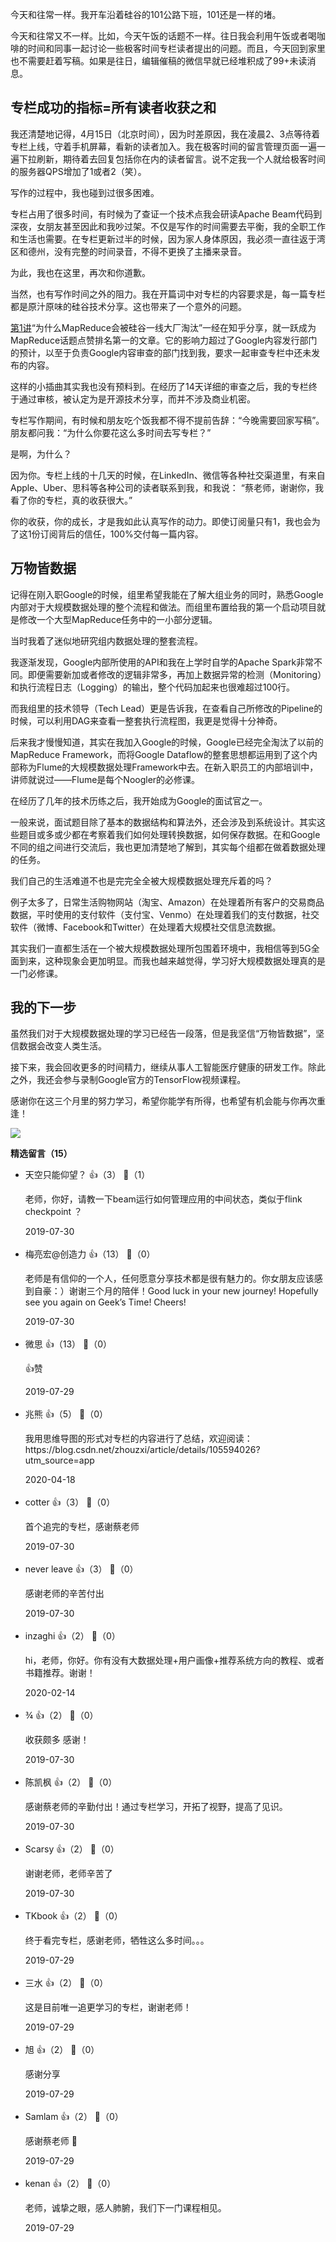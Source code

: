 今天和往常一样。我开车沿着硅谷的101公路下班，101还是一样的堵。

今天和往常又不一样。比如，今天午饭的话题不一样。往日我会利用午饭或者喝咖啡的时间和同事一起讨论一些极客时间专栏读者提出的问题。而且，今天回到家里也不需要赶着写稿。如果是往日，编辑催稿的微信早就已经堆积成了99+未读消息。

## 专栏成功的指标=所有读者收获之和

我还清楚地记得，4月15日（北京时间），因为时差原因，我在凌晨2、3点等待着专栏上线，守着手机屏幕，看新的读者加入。我在极客时间的留言管理页面一遍一遍下拉刷新，期待着去回复包括你在内的读者留言。说不定我一个人就给极客时间的服务器QPS增加了1或者2（笑）。

写作的过程中，我也碰到过很多困难。

专栏占用了很多时间，有时候为了查证一个技术点我会研读Apache Beam代码到深夜，女朋友甚至因此和我吵过架。不仅是写作的时间需要去平衡，我的全职工作和生活也需要。在专栏更新过半的时候，因为家人身体原因，我必须一直往返于湾区和德州，没有完整的时间录音，不得不更换了主播来录音。

为此，我也在这里，再次和你道歉。

当然，也有写作时间之外的阻力。我在开篇词中对专栏的内容要求是，每一篇专栏都是原汁原味的硅谷技术分享。这也带来了一个意外的问题。

[第1讲](https://time.geekbang.org/column/article/90081)“为什么MapReduce会被硅谷一线大厂淘汰”一经在知乎分享，就一跃成为MapReduce话题点赞排名第一的文章。它的影响力超过了Google内容发行部门的预计，以至于负责Google内容审查的部门找到我，要求一起审查专栏中还未发布的内容。

这样的小插曲其实我也没有预料到。在经历了14天详细的审查之后，我的专栏终于通过审核，被认定为是开源技术分享，而并不涉及商业机密。

专栏写作期间，有时候和朋友吃个饭我都不得不提前告辞：“今晚需要回家写稿”。朋友都问我：“为什么你要花这么多时间去写专栏？”

是啊，为什么？

因为你。专栏上线的十几天的时候，在LinkedIn、微信等各种社交渠道里，有来自Apple、Uber、思科等各种公司的读者联系到我，和我说： “蔡老师，谢谢你，我看了你的专栏，真的收获很大。”

你的收获，你的成长，才是我如此认真写作的动力。即使订阅量只有1，我也会为了这1份订阅背后的信任，100%交付每一篇内容。

## 万物皆数据

记得在刚入职Google的时候，组里希望我能在了解大组业务的同时，熟悉Google内部对于大规模数据处理的整个流程和做法。而组里布置给我的第一个启动项目就是修改一个大型MapReduce任务中的一小部分逻辑。

当时我着了迷似地研究组内数据处理的整套流程。

我逐渐发现，Google内部所使用的API和我在上学时自学的Apache Spark非常不同。即便需要新加或者修改的逻辑非常多，再加上数据异常的检测（Monitoring）和执行流程日志（Logging）的输出，整个代码加起来也很难超过100行。

而我组里的技术领导（Tech Lead）更是告诉我，在查看自己所修改的Pipeline的时候，可以利用DAG来查看一整套执行流程图，我更是觉得十分神奇。

后来我才慢慢知道，其实在我加入Google的时候，Google已经完全淘汰了以前的MapReduce Framework，而将Google Dataflow的整套思想都运用到了这个内部称为Flume的大规模数据处理Framework中去。在新入职员工的内部培训中，讲师就说过——Flume是每个Noogler的必修课。

在经历了几年的技术历练之后，我开始成为Google的面试官之一。

一般来说，面试题目除了基本的数据结构和算法外，还会涉及到系统设计。其实这些题目或多或少都在考察着我们如何处理转换数据，如何保存数据。在和Google不同的组之间进行交流后，我也更加清楚地了解到，其实每个组都在做着数据处理的任务。

我们自己的生活难道不也是完完全全被大规模数据处理充斥着的吗？

例子太多了，日常生活购物网站（淘宝、Amazon）在处理着所有客户的交易商品数据，平时使用的支付软件（支付宝、Venmo）在处理着我们的支付数据，社交软件（微博、Facebook和Twitter）在处理着大规模社交信息流数据。

其实我们一直都生活在一个被大规模数据处理所包围着环境中，我相信等到5G全面到来，这种现象会更加明显。而我也越来越觉得，学习好大规模数据处理真的是一门必修课。

## 我的下一步

虽然我们对于大规模数据处理的学习已经告一段落，但是我坚信“万物皆数据”，坚信数据会改变人类生活。

接下来，我会回收更多的时间精力，继续从事人工智能医疗健康的研发工作。除此之外，我还会参与录制Google官方的TensorFlow视频课程。

感谢你在这三个月里的努力学习，希望你能学有所得，也希望有机会能与你再次重逢！

[![](https://static001.geekbang.org/resource/image/93/ff/93bc1da120a554d6637db8d081464cff.jpg?wh=1142%2A801)](https://jinshuju.net/f/4QwMcD)
<div><strong>精选留言（15）</strong></div><ul>
<li><span>天空只能仰望？</span> 👍（3） 💬（1）<p>老师，你好，请教一下beam运行如何管理应用的中间状态，类似于flink checkpoint ？</p>2019-07-30</li><br/><li><span>梅亮宏@创造力</span> 👍（13） 💬（0）<p>老师是有信仰的一个人，任何愿意分享技术都是很有魅力的。你女朋友应该感到自豪：）谢谢三个月的陪伴！Good luck in your new journey! Hopefully see you again  on Geek’s Time! Cheers!</p>2019-07-30</li><br/><li><span>微思</span> 👍（13） 💬（0）<p>👍赞</p>2019-07-29</li><br/><li><span>兆熊</span> 👍（5） 💬（0）<p>我用思维导图的形式对专栏的内容进行了总结，欢迎阅读： https:&#47;&#47;blog.csdn.net&#47;zhouzxi&#47;article&#47;details&#47;105594026?utm_source=app</p>2020-04-18</li><br/><li><span>cotter</span> 👍（3） 💬（0）<p>首个追完的专栏，感谢蔡老师</p>2019-07-30</li><br/><li><span>never leave</span> 👍（3） 💬（0）<p>感谢老师的辛苦付出</p>2019-07-30</li><br/><li><span>inzaghi</span> 👍（2） 💬（0）<p>hi，老师，你好。你有没有大数据处理+用户画像+推荐系统方向的教程、或者书籍推荐。谢谢！</p>2020-02-14</li><br/><li><span>¾</span> 👍（2） 💬（0）<p>收获颇多 感谢！</p>2019-07-30</li><br/><li><span>陈凯枫</span> 👍（2） 💬（0）<p>感谢蔡老师的辛勤付出！通过专栏学习，开拓了视野，提高了见识。</p>2019-07-30</li><br/><li><span>Scarsy</span> 👍（2） 💬（0）<p>谢谢老师，老师辛苦了</p>2019-07-30</li><br/><li><span>TKbook</span> 👍（2） 💬（0）<p>终于看完专栏，感谢老师，牺牲这么多时间。。。</p>2019-07-29</li><br/><li><span>三水</span> 👍（2） 💬（0）<p>这是目前唯一追更学习的专栏，谢谢老师！</p>2019-07-29</li><br/><li><span>旭</span> 👍（2） 💬（0）<p>感谢分享</p>2019-07-29</li><br/><li><span>Samlam</span> 👍（2） 💬（0）<p>感谢蔡老师 🙏</p>2019-07-29</li><br/><li><span>kenan</span> 👍（2） 💬（0）<p>老师，诚挚之眼，感人肺腑，我们下一门课程相见。</p>2019-07-29</li><br/>
</ul>